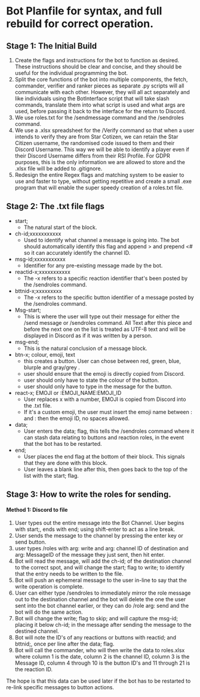 # Bot Planfile for syntax, and full rebuild for correct operation. 

## Stage 1: The Initial Build

1. Create the flags and instructions for the bot to function as desired. These instructions should be clear and concise, and they should be useful for the individual programming the bot. 
2. Split the core functions of the bot into multiple components, the fetch, commander, verifier and ranker pieces as separate .py scripts will all communicate with each other. However, they will all act separately and like individuals using the BotInterface script that will take slash commands, translate them into what script is used and what args are used, before passing it back to the interface for the return to Discord. 
3. We use roles.txt for the /sendmessage command and the /sendroles command. 
4. We use a .xlsx spreadsheet for the /Verify command so that when a user intends to verify they are from Star Cotizen, we can retain the Star Citizen username, the randomised code issued to them and their Discord Username. This way we will be able to identify a player even if their Discord Username differs from their RSI Profile. For GDPR purposes, this is the only information we are allowed to store and the .xlsx file will be added to .gitignore.
5. Redesign the entire Regex flags and matching system to be easier to use and faster to type, without getting repetitive and create a small .exe program that will enable the super speedy creation of a roles.txt file. 


## Stage 2: The .txt file flags

* start;
	* The natural start of the block.
* ch-id;xxxxxxxxxxx
	* Used to identify what channel a message is going into. The bot should automatically identify this flag and append > and prepend <# so it can accurately identify the channel ID.
* msg-id;xxxxxxxxxxx
	* Identifier for any pre-existing message made by the bot.
* reactid-x;xxxxxxxxxxx
	* The -x refers to a specific reaction identifier that's been posted by the /sendroles command.
* bttnid-x;xxxxxxxxx
	* The -x refers to the specific button identifier of a message posted by the /sendroles command.
* Msg-start;
	* This is where the user will type out their message for either the /send message or /sendroles command. All Text after this piece and before the next one on the list is treated as UTF-8 text and will be displayed in Discord as if it was written by a person.
* msg-end;
	* This is the natural conclusion of a message block.
* btn-x; colour, emoji, text
	* this creates a button. User can chose between red, green, blue, blurple and gray/grey . 
	* user should ensure that the emoji is directly copied from Discord. 
	* user should only have to state the colour of the button.
	* user should only have to type in the message for the button.
* react-x; EMOJI or :EMOJI_NAME:EMOJI_ID
	* User replaces x with a number, EMOJI is copied from Discord into the .txt file. 
	* If it's a custom emoji, the user must insert the emoji name between : and : then the emoji ID, no spaces allowed.
* data;
	* User enters the data; flag, this tells the /sendroles command where it can stash data relating to buttons and reaction roles, in the event that the bot has to be restarted.
* end;
	* User places the end flag at the bottom of their block. This signals that they are done with this block.
	* User leaves a blank line after this, then goes back to the top of the list with the start; flag.

## Stage 3: How to write the roles for sending.

#### Method 1: Discord to file
1. User types out the entire message into the Bot Channel. User begins with start;, ends with end; using shift-enter to act as a line break. 
2. User sends the message to the channel by pressing the enter key or send button. 
3. user types /roles with arg: write and arg: channel ID of destination and arg: MessageID of the message they just sent, then hit enter. 
4. Bot will read the message, will add the ch-id; of the destination channel to the correct spot, and will change the start; flag to write; to identify that the entry needs to be written to the file. 
5. Bot will push an ephemeral message to the user in-line to say that the write operation is complete. 
6. User can either type /sendroles to immediately mirror the role message out to the destination channel and the bot will delete the one the user sent into the bot channel earlier, or they can do /role arg: send and the bot will do the same action. 
7. Bot will change the write; flag to skip; and will capture the msg-id; placing it below ch-id; in the message after sending the message to the destined channel.
8. Bot will note the ID's of any reactions or buttons with reactid; and bttnid;, once per line after the data; flag.
9. Bot will call the commander, who will then write the data to roles.xlsx where column 1 is the date, column 2 is the channel ID, column 3 is the Message ID, column 4 through 10 is the button ID's and 11 through 21 is the reaction ID. 

The hope is that this data can be used later if the bot has to be restarted to re-link specific messages to button actions. 